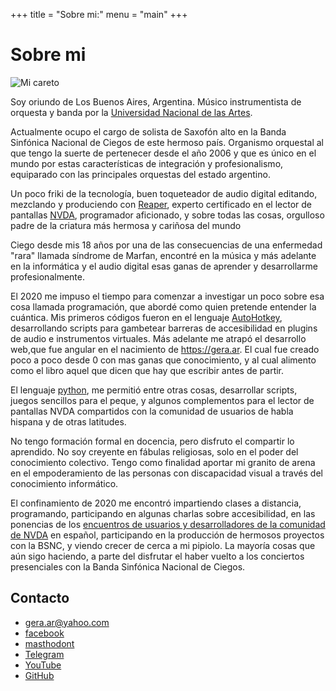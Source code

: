 +++
title = "Sobre mi:"
menu = "main"
+++

# Sobre mi

![Mi careto](../images/gk.jpg)

Soy oriundo de Los Buenos Aires, Argentina. Músico instrumentista de orquesta y banda por la [Universidad Nacional de las Artes](https://musicalesysonoras.una.edu.ar/).

Actualmente ocupo el cargo de solista de Saxofón alto en la Banda Sinfónica Nacional de Ciegos de este hermoso país.
Organismo orquestal al que tengo la suerte de pertenecer desde el año 2006 y que es único en el mundo por estas características de integración y profesionalismo, equiparado con las principales orquestas del estado argentino.

Un poco friki de la tecnología, buen toqueteador de audio digital editando, mezclando y produciendo con [Reaper](https://reaper.fm), experto certificado en el lector de pantallas [NVDA](https://nvaccess.org), programador aficionado, y sobre todas las cosas, orgulloso padre de la criatura más hermosa y cariñosa del mundo

Ciego desde mis 18 años por una de las consecuencias de una enfermedad "rara" llamada síndrome de Marfan, encontré en la música y más adelante en la informática y el audio digital esas ganas de aprender y desarrollarme profesionalmente.

El 2020 me impuso el tiempo para comenzar a investigar un poco sobre esa cosa llamada programación, que abordé como quien pretende entender la cuántica.
Mis primeros códigos fueron en el lenguaje [AutoHotkey](https://autohotkey.com/), desarrollando scripts para gambetear barreras de accesibilidad en plugins de audio e instrumentos virtuales.
Más adelante me atrapó el desarrollo web,que fue angular en el nacimiento de <https://gera.ar>. El cual fue creado poco a poco desde 0 con mas ganas que conocimiento, y al cual alimento como el libro aquel que dicen que hay que escribir antes de partir.

El lenguaje [python](https://www.python.org/), me permitió entre otras cosas, desarrollar scripts, juegos sencillos para el peque, y algunos complementos para el lector de pantallas NVDA compartidos con la comunidad de usuarios de habla hispana y de otras latitudes.

No tengo formación formal en docencia, pero disfruto el compartir lo aprendido. No soy creyente en fábulas religiosas, solo en el poder del conocimiento colectivo. Tengo como finalidad aportar mi granito de arena en el empoderamiento de las personas con discapacidad visual a través del conocimiento informático.

El confinamiento de 2020 me encontró impartiendo clases a distancia, programando, participando en algunas charlas sobre accesibilidad, en las ponencias de los [encuentros de usuarios y desarrolladores de la comunidad de NVDA](https://www.youtube.com/@nvda_es) en español, participando en la producción de hermosos proyectos con la BSNC, y viendo crecer de cerca a mi pipiolo.
La mayoría cosas que aún sigo haciendo, a parte del disfrutar el haber vuelto a los conciertos presenciales con la Banda Sinfónica Nacional de Ciegos.

## Contacto

- [gera.ar@yahoo.com](mailto:gera.ar@yahoo.com)
- [facebook](https://facebook.com/gera.kessler)
- [masthodont](https://comunidad.nvda.es/@gera_ar)
- [Telegram](https://t.me/gera_kessler)
- [YouTube](https://youtube.com/@gera_ar)
- [GitHub](https://github.com/gera-ar)

